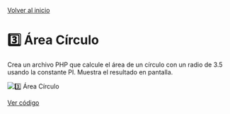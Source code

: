 [Volver al inicio](https://github.com/LoganNDE/Ejercicios-PHP/tree/main/1-Ejercicios/#readme)
# 3️⃣ Área Círculo

Crea un archivo PHP que calcule el área de un círculo con un radio de 3.5 usando la constante PI. Muestra el resultado en pantalla.

![3️⃣ Área Círculo](ruta/a/la/imagen_area_circulo.jpg)

[Ver código](https://github.com/LoganNDE/Ejercicios-PHP/tree/main/1-Ejercicios/areaCirculo/areaCirculo.php)
